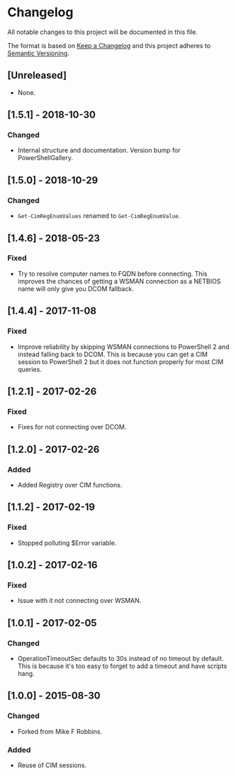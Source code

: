 # Changelog
All notable changes to this project will be documented in this file.

The format is based on [Keep a Changelog](http://keepachangelog.com/en/1.0.0/)
and this project adheres to [Semantic Versioning](http://semver.org/spec/v2.0.0.html).

## [Unreleased]
- None.

## [1.5.1] - 2018-10-30
### Changed
- Internal structure and documentation. Version bump for PowerShellGallery.

## [1.5.0] - 2018-10-29
### Changed
- `Get-CimRegEnumValues` renamed to `Get-CimRegEnumValue`.

## [1.4.6] - 2018-05-23
### Fixed
- Try to resolve computer names to FQDN before connecting. This improves the
  chances of getting a WSMAN connection as a NETBIOS name will only give you
  DCOM fallback.

## [1.4.4] - 2017-11-08
### Fixed
- Improve reliability by skipping WSMAN connections to PowerShell 2 and instead
  falling back to DCOM. This is because you can get a CIM session to PowerShell
  2 but it does not function properly for most CIM queries.

## [1.2.1] - 2017-02-26
### Fixed
- Fixes for not connecting over DCOM.

## [1.2.0] - 2017-02-26
### Added
- Added Registry over CIM functions.

## [1.1.2] - 2017-02-19
### Fixed
- Stopped polluting $Error variable.

## [1.0.2] - 2017-02-16
### Fixed
- Issue with it not connecting over WSMAN.

## [1.0.1] - 2017-02-05
### Changed
- OperationTimeoutSec defaults to 30s instead of no timeout by default. This is
  because it's too easy to forget to add a timeout and have scripts hang.

## [1.0.0] - 2015-08-30
### Changed
- Forked from Mike F Robbins.

### Added
- Reuse of CIM sessions.